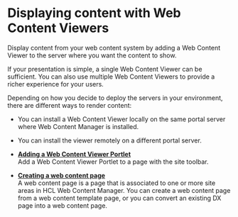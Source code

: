 # Displaying content with Web Content Viewers

Display content from your web content system by adding a Web Content Viewer to the server where you want the content to show.

If your presentation is simple, a single Web Content Viewer can be sufficient. You can also use multiple Web Content Viewers to provide a richer experience for your users.

Depending on how you decide to deploy the servers in your environment, there are different ways to render content:

-   You can install a Web Content Viewer locally on the same portal server where Web Content Manager is installed.
-   You can install the viewer remotely on a different portal server.

-   **[Adding a Web Content Viewer Portlet](wcm_config_wcmviewer_adding.md)**  
Add a Web Content Viewer Portlet to a page with the site toolbar.
-   **[Creating a web content page](mp_wcm_createpage.md)**  
A web content page is a page that is associated to one or more site areas in HCL Web Content Manager. You can create a web content page from a web content template page, or you can convert an existing DX page into a web content page.


